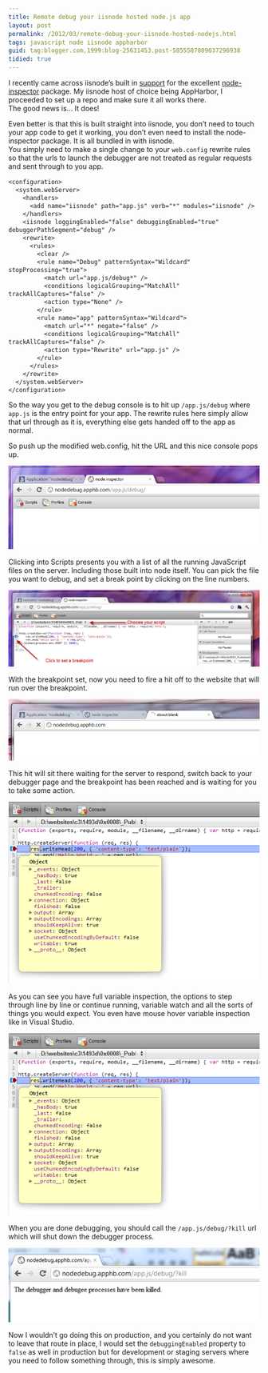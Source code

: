 ```yaml
---
title: Remote debug your iisnode hosted node.js app
layout: post
permalink: /2012/03/remote-debug-your-iisnode-hosted-nodejs.html
tags: javascript node iisnode appharbor
guid: tag:blogger.com,1999:blog-25631453.post-5855587809037296938
tidied: true
---
```



I recently came across iisnode’s built in [support](http://tomasz.janczuk.org/2011/11/debug-nodejs-applications-on-windows.html) for the excellent [node-inspector](https://github.com/dannycoates/node-inspector) package. My iisnode host of choice being AppHarbor, I proceeded to set up a repo and make sure it all works there.  
The good news is… It does!  

Even better is that this is built straight into iisnode, you don’t need to touch your app code to get it working, you don’t even need to install the node-inspector package. It is all bundled in with iisnode.  
You simply need to make a single change to your `web.config` rewrite rules so that the urls to launch the debugger are not treated as regular requests and sent through to you app.  


```markup
<configuration>
  <system.webServer>
    <handlers>
      <add name="iisnode" path="app.js" verb="*" modules="iisnode" />
    </handlers>
    <iisnode loggingEnabled="false" debuggingEnabled="true" debuggerPathSegment="debug" />
    <rewrite>
      <rules>
        <clear />
        <rule name="Debug" patternSyntax="Wildcard" stopProcessing="true">
          <match url="app.js/debug*" />
          <conditions logicalGrouping="MatchAll" trackAllCaptures="false" />
          <action type="None" />
        </rule>
        <rule name="app" patternSyntax="Wildcard">
          <match url="*" negate="false" />
          <conditions logicalGrouping="MatchAll" trackAllCaptures="false" />
          <action type="Rewrite" url="app.js" />
        </rule>
      </rules>
    </rewrite>
  </system.webServer>
</configuration>
```  
  
 
So the way you get to the debug console is to hit up `/app.js/debug` where `app.js` is the entry point for your app. The rewrite rules here simply allow that url through as it is, everything else gets handed off to the app as normal.  

So push up the modified web.config, hit the URL and this nice console pops up.  

![Debugger](/images/1382874051664.png)  

Clicking into Scripts presents you with a list of all the running JavaScript files on the server. Including those built into node itself. You can pick the file you want to debug, and set a break point by clicking on the line numbers.  

![SetBreakpoints](/images/1382874051665.png)  

With the breakpoint set, now you need to fire a hit off to the website that will run over the breakpoint.  

![Reload Page](/images/1382874051666.png)  

This hit will sit there waiting for the server to respond, switch back to your debugger page and the breakpoint has been reached and is waiting for you to take some action.  

![BreakpointReached](/images/1382874051667.png)  

As you can see you have full variable inspection, the options to step through line by line or continue running, variable watch and all the sorts of things you would expect. You even have mouse hover variable inspection like in Visual Studio.  

![MouseOver](/images/1382874051667.png)  

When you are done debugging, you should call the `/app.js/debug/?kill` url which will shut down the debugger process.  

![KillProcess](/images/1382874051668.png)  

Now I wouldn’t go doing this on production, and you certainly do not want to leave that route in place, I would set the `debuggingEnabled` property to `false` as well in production but for development or staging servers where you need to follow something through, this is simply awesome.  
